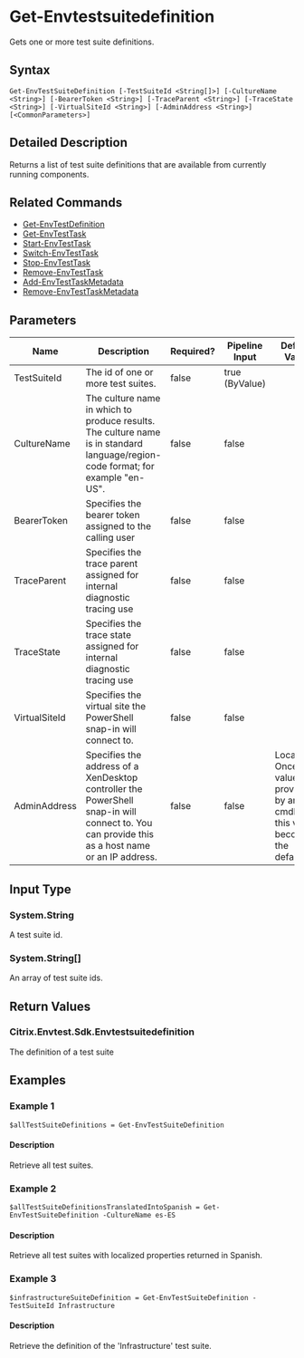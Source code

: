 ﻿
# Get-Envtestsuitedefinition
Gets one or more test suite definitions.
## Syntax

```
Get-EnvTestSuiteDefinition [-TestSuiteId <String[]>] [-CultureName <String>] [-BearerToken <String>] [-TraceParent <String>] [-TraceState <String>] [-VirtualSiteId <String>] [-AdminAddress <String>] [<CommonParameters>]
```

## Detailed Description
Returns a list of test suite definitions that are available from currently running components.


## Related Commands

* [Get-EnvTestDefinition](../Get-EnvTestDefinition/)
* [Get-EnvTestTask](../Get-EnvTestTask/)
* [Start-EnvTestTask](../Start-EnvTestTask/)
* [Switch-EnvTestTask](../Switch-EnvTestTask/)
* [Stop-EnvTestTask](../Stop-EnvTestTask/)
* [Remove-EnvTestTask](../Remove-EnvTestTask/)
* [Add-EnvTestTaskMetadata](../Add-EnvTestTaskMetadata/)
* [Remove-EnvTestTaskMetadata](../Remove-EnvTestTaskMetadata/)
## Parameters
| Name   | Description | Required? | Pipeline Input | Default Value |
| --- | --- | --- | --- | --- |
| TestSuiteId | The id of one or more test suites. | false | true (ByValue) |  |
| CultureName | The culture name in which to produce results. The culture name is in standard language/region-code format; for example "en-US". | false | false |  |
| BearerToken | Specifies the bearer token assigned to the calling user | false | false |  |
| TraceParent | Specifies the trace parent assigned for internal diagnostic tracing use | false | false |  |
| TraceState | Specifies the trace state assigned for internal diagnostic tracing use | false | false |  |
| VirtualSiteId | Specifies the virtual site the PowerShell snap-in will connect to. | false | false |  |
| AdminAddress | Specifies the address of a XenDesktop controller the PowerShell snap-in will connect to. You can provide this as a host name or an IP address. | false | false | Localhost. Once a value is provided by any cmdlet, this value becomes the default. |

## Input Type

### System.String
A test suite id.
### System.String\[\]
An array of test suite ids.
## Return Values

### Citrix.Envtest.Sdk.Envtestsuitedefinition
The definition of a test suite
## Examples

### Example 1

```
$allTestSuiteDefinitions = Get-EnvTestSuiteDefinition
```

#### Description
Retrieve all test suites.
### Example 2

```
$allTestSuiteDefinitionsTranslatedIntoSpanish = Get-EnvTestSuiteDefinition -CultureName es-ES
```

#### Description
Retrieve all test suites with localized properties returned in Spanish.
### Example 3

```
$infrastructureSuiteDefinition = Get-EnvTestSuiteDefinition -TestSuiteId Infrastructure
```

#### Description
Retrieve the definition of the 'Infrastructure' test suite.
